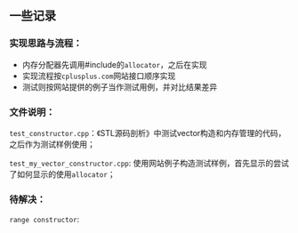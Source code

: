 ## 一些记录

### 实现思路与流程：

* 内存分配器先调用#include<memory>的`allocator`，之后在实现
* 实现流程按`cplusplus.com`网站接口顺序实现
* 测试则按网站提供的例子当作测试用例，并对比结果差异

### 文件说明：

`test_constructor.cpp`：《STL源码剖析》中测试vector构造和内存管理的代码，之后作为测试样例使用；

`test_my_vector_constructor.cpp`: 使用网站例子构造测试样例，首先显示的尝试了如何显示的使用`allocator`；

### 待解决：

`range constructor`: 